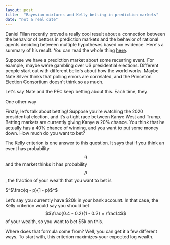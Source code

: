 ```yaml
---
layout: post
title:  "Bayesian mixtures and Kelly betting in prediction markets"
date: "not a real date"
---
```


Daniel Filan recently proved a really cool result about a connection between the behavior of bettors in prediction markets and the behavior of rational agents deciding between multiple hypotheses based on evidence. Here's a summary of his result. You can read the whole thing [here](http://danielfilan.com/2016/11/18/kelly.html).

Suppose we have a prediction market about some recurring event. For example, maybe we're gambling over US presidential elections. Different people start out with different beliefs about how the world works. Maybe Nate Silver thinks that polling errors are correlated, and the Princeton Election Consortium doesn't think so as much.

Let's say Nate and the PEC keep betting about this. Each time, they

One other way

Firstly, let’s talk about betting! Suppose you’re watching the 2020 presidential election, and it’s a tight race between Kanye West and Trump. Betting markets are currently giving Kanye a 20% chance. You think that he actually has a 40% chance of winning, and you want to put some money down. How much do you want to bet?

The Kelly criterion is one answer to this question. It says that if you think an event has probability $$q$$ and the market thinks it has probability $$p$$, the fraction of your wealth that you want to bet is

$^$\frac{q - p}{1 - p}$^$

Let’s say you currently have $20k in your bank account. In that case, the Kelly criterion would say you should bet $$\frac{0.4 - 0.2}{1 - 0.2} = \frac14$$ of your wealth, so you want to bet $5k on this.

Where does that formula come from? Well, you can get it a few different ways. To start with, this criterion maximizes your expected log wealth.


